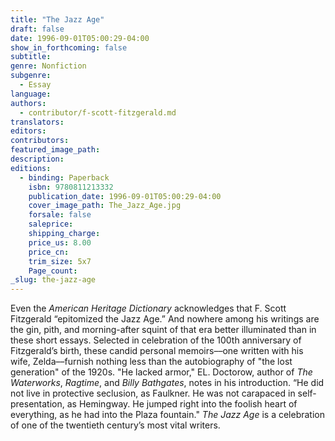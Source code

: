 ```yaml
---
title: "The Jazz Age"
draft: false
date: 1996-09-01T05:00:29-04:00
show_in_forthcoming: false
subtitle:
genre: Nonfiction
subgenre:
  - Essay
language:
authors:
  - contributor/f-scott-fitzgerald.md
translators:
editors:
contributors:
featured_image_path:
description:
editions:
  - binding: Paperback
    isbn: 9780811213332
    publication_date: 1996-09-01T05:00:29-04:00
    cover_image_path: The_Jazz_Age.jpg
    forsale: false
    saleprice:
    shipping_charge:
    price_us: 8.00
    price_cn:
    trim_size: 5x7
    Page_count:
_slug: the-jazz-age
---
```


Even the _American Heritage Dictionary_ acknowledges that F. Scott Fitzgerald “epitomized the Jazz Age.” And nowhere among his writings are the gin, pith, and morning-after squint of that era better illuminated than in these short essays. Selected in celebration of the 100th anniversary of Fitzgerald’s birth, these candid personal memoirs––one written with his wife, Zelda––furnish nothing less than the autobiography of "the lost generation" of the 1920s. "He lacked armor," EL. Doctorow, author of _The Waterworks_, _Ragtime_, and _Billy Bathgates_, notes in his introduction. “He did not live in protective seclusion, as Faulkner. He was not carapaced in self-presentation, as Hemingway. He jumped right into the foolish heart of everything, as he had into the Plaza fountain." _The Jazz Age_ is a celebration of one of the twentieth century’s most vital writers.


